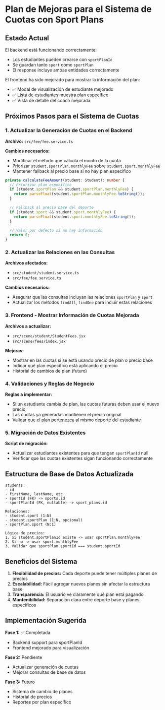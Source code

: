 # Plan de Mejoras para el Sistema de Cuotas con Sport Plans

## Estado Actual

El backend está funcionando correctamente:

- Los estudiantes pueden crearse con `sportPlanId`
- Se guardan tanto `sport` como `sportPlan`
- El response incluye ambas entidades correctamente

El frontend ha sido mejorado para mostrar la información del plan:

- ✅ Modal de visualización de estudiante mejorado
- ✅ Lista de estudiantes muestra plan específico
- ✅ Vista de detalle del coach mejorada

## Próximos Pasos para el Sistema de Cuotas

### 1. Actualizar la Generación de Cuotas en el Backend

**Archivo:** `src/fee/fee.service.ts`

**Cambios necesarios:**

- Modificar el método que calcula el monto de la cuota
- Priorizar `student.sportPlan.monthlyFee` sobre `student.sport.monthlyFee`
- Mantener fallback al precio base si no hay plan específico

```typescript
private calculateFeeAmount(student: Student): number {
  // Priorizar plan específico
  if (student.sportPlan && student.sportPlan.monthlyFee) {
    return parseFloat(student.sportPlan.monthlyFee.toString());
  }

  // Fallback al precio base del deporte
  if (student.sport && student.sport.monthlyFee) {
    return parseFloat(student.sport.monthlyFee.toString());
  }

  // Valor por defecto si no hay información
  return 0;
}
```

### 2. Actualizar las Relaciones en las Consultas

**Archivos afectados:**

- `src/student/student.service.ts`
- `src/fee/fee.service.ts`

**Cambios necesarios:**

- Asegurar que las consultas incluyan las relaciones `sportPlan` y `sport`
- Actualizar los métodos `findAll`, `findOne` para incluir estas relaciones

### 3. Frontend - Mostrar Información de Cuotas Mejorada

**Archivos a actualizar:**

- `src/scene/student/StudentFees.jsx`
- `src/scene/fees/index.jsx`

**Mejoras:**

- Mostrar en las cuotas si se está usando precio de plan o precio base
- Indicar qué plan específico está aplicando el precio
- Historial de cambios de plan (futuro)

### 4. Validaciones y Reglas de Negocio

**Reglas a implementar:**

- Si un estudiante cambia de plan, las cuotas futuras deben usar el nuevo precio
- Las cuotas ya generadas mantienen el precio original
- Validar que el plan pertenezca al mismo deporte del estudiante

### 5. Migración de Datos Existentes

**Script de migración:**

- Actualizar estudiantes existentes para que tengan `sportPlanId` null
- Verificar que las cuotas existentes sigan funcionando correctamente

## Estructura de Base de Datos Actualizada

```
students:
- id
- firstName, lastName, etc.
- sportId (FK) -> sports.id
- sportPlanId (FK, nullable) -> sport_plans.id

Relaciones:
- student.sport (1:N)
- student.sportPlan (1:N, opcional)
- sportPlan.sport (N:1)

Lógica de precios:
1. Si student.sportPlanId existe -> usar sportPlan.monthlyFee
2. Si no -> usar sport.monthlyFee
3. Validar que sportPlan.sportId === student.sportId
```

## Beneficios del Sistema

1. **Flexibilidad de precios:** Cada deporte puede tener múltiples planes de precios
2. **Escalabilidad:** Fácil agregar nuevos planes sin afectar la estructura base
3. **Transparencia:** El usuario ve claramente qué plan está pagando
4. **Mantenibilidad:** Separación clara entre deporte base y planes específicos

## Implementación Sugerida

**Fase 1:** ✅ Completada

- Backend support para sportPlanId
- Frontend mejorado para visualización

**Fase 2:** Pendiente

- Actualizar generación de cuotas
- Mejorar consultas de base de datos

**Fase 3:** Futuro

- Sistema de cambio de planes
- Historial de precios
- Reportes por plan específico

